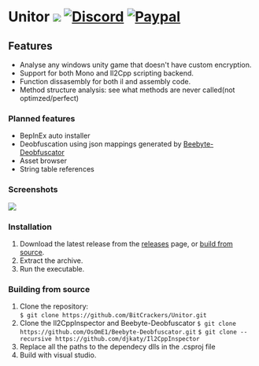 # Unitor [![](https://img.shields.io/github/v/release/BitCrackers/Unitor?style=flat-square)](https://github.com/BitCrackers/Unitor/latest) [![Discord](https://img.shields.io/badge/Discord-Invite-7289DA.svg?logo=Discord&style=flat-square)](https://discord.gg/AUpXd3VUh8) [![Paypal](https://img.shields.io/badge/PayPal-Donate-Green.svg?logo=Paypal&style=flat-square)](https://www.paypal.com/donate/?hosted_button_id=TYMU92FD9D9UW)

## Features
* Analyse any windows unity game that doesn't have custom encryption.
* Support for both Mono and Il2Cpp scripting backend.
* Function dissasembly for both il and assembly code.
* Method structure analysis: see what methods are never called(not optimzed/perfect)

### Planned features
* BepInEx auto installer
* Deobfuscation using json mappings generated by [Beebyte-Deobfuscator](https://github.com/OsOmE1/Beebyte-Deobfuscator)
* Asset browser
* String table references

### Screenshots
![](https://i.imgur.com/k467Df7.png)

### Installation
1. Download the latest release from the [releases](https://github.com/BitCrackers/Unitor/releases/latest) page, or [build from source](#building-from-source).
2. Extract the archive.
3. Run the executable.


### Building from source
1. Clone the repository:  
   `$ git clone https://github.com/BitCrackers/Unitor.git`
2. Clone the Il2CppInspector and Beebyte-Deobfuscator
   `$ git clone https://github.com/OsOmE1/Beebyte-Deobfuscator.git`
   `$ git clone --recursive https://github.com/djkaty/Il2CppInspector`
3. Replace all the paths to the dependecy dlls in the .csproj file
4. Build with visual studio.
